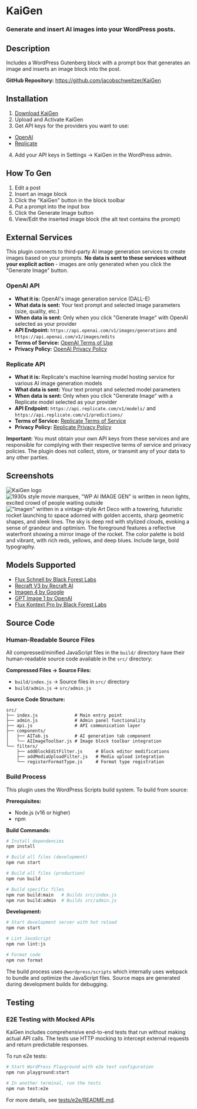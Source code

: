 # KaiGen
### Generate and insert AI images into your WordPress posts.

## Description
Includes a WordPress Gutenberg block with a prompt box that generates an image and inserts an image block into the post.

**GitHub Repository:** https://github.com/jacobschweitzer/KaiGen

## Installation
1. [Download KaiGen](https://github.com/jacobschweitzer/KaiGen/releases/download/latest/kaigen.zip)
2. Upload and Activate KaiGen
3. Get API keys for the providers you want to use:
- [OpenAI](https://platform.openai.com/settings/profile?tab=api-keys)
- [Replicate](https://replicate.com/account/api-tokens)
4. Add your API keys in Settings -> KaiGen in the WordPress admin.

## How To Gen
1. Edit a post
2. Insert an image block
3. Click the "KaiGen" button in the block toolbar
4. Put a prompt into the input box
5. Click the Generate Image button
6. View/Edit the inserted image block (the alt text contains the prompt)

## External Services

This plugin connects to third-party AI image generation services to create images based on your prompts. **No data is sent to these services without your explicit action** - images are only generated when you click the "Generate Image" button.

### OpenAI API
- **What it is:** OpenAI's image generation service (DALL-E)
- **What data is sent:** Your text prompt and selected image parameters (size, quality, etc.)
- **When data is sent:** Only when you click "Generate Image" with OpenAI selected as your provider
- **API Endpoint:** `https://api.openai.com/v1/images/generations` and `https://api.openai.com/v1/images/edits`
- **Terms of Service:** [OpenAI Terms of Use](https://openai.com/terms/)
- **Privacy Policy:** [OpenAI Privacy Policy](https://openai.com/privacy/)

### Replicate API
- **What it is:** Replicate's machine learning model hosting service for various AI image generation models
- **What data is sent:** Your text prompt and selected model parameters
- **When data is sent:** Only when you click "Generate Image" with a Replicate model selected as your provider
- **API Endpoint:** `https://api.replicate.com/v1/models/` and `https://api.replicate.com/v1/predictions/`
- **Terms of Service:** [Replicate Terms of Service](https://replicate.com/terms)
- **Privacy Policy:** [Replicate Privacy Policy](https://replicate.com/privacy)

**Important:** You must obtain your own API keys from these services and are responsible for complying with their respective terms of service and privacy policies. The plugin does not collect, store, or transmit any of your data to any other parties.

## Screenshots
![KaiGen logo](https://github.com/user-attachments/assets/6a5a20ac-6c69-4622-adb0-84f77a293ac7)
![1930s style movie marquee, "WP AI IMAGE GEN" is written in neon lights, excited crowd of people waiting outside](https://github.com/user-attachments/assets/11757cae-4bc5-4052-9fd3-ce1a4ef43a4c)
!["Imagen" written in a vintage-style Art Deco with a towering, futuristic rocket launching to space adorned with golden accents, sharp geometric shapes, and sleek lines. The sky is deep red with stylized clouds, evoking a sense of grandeur and optimism. The foreground features a reflective waterfront showing a mirror image of the rocket. The color palette is bold and vibrant, with rich reds, yellows, and deep blues. Include large, bold typography.](https://github.com/user-attachments/assets/39aa472d-8395-4252-9ebd-4a396a96a3b1)


## Models Supported
- [Flux Schnell by Black Forest Labs](https://replicate.com/black-forest-labs/flux-schnell)
- [Recraft V3 by Recraft AI](https://replicate.com/recraft-ai/recraft-v3)
- [Imagen 4 by Google](https://replicate.com/google/imagen-4)
- [GPT Image 1 by OpenAI](https://openai.com/index/image-generation-api)
- [Flux Kontext Pro by Black Forest Labs](https://replicate.com/black-forest-labs/flux-kontext-pro)

## Source Code

### Human-Readable Source Files

All compressed/minified JavaScript files in the `build/` directory have their human-readable source code available in the `src/` directory:

**Compressed Files → Source Files:**
- `build/index.js` → Source files in `src/` directory
- `build/admin.js` → `src/admin.js`

**Source Code Structure:**
```
src/
├── index.js              # Main entry point
├── admin.js              # Admin panel functionality  
├── api.js                # API communication layer
├── components/
│   ├── AITab.js          # AI generation tab component
│   └── AIImageToolbar.js # Image block toolbar integration
└── filters/
    ├── addBlockEditFilter.js     # Block editor modifications
    ├── addMediaUploadFilter.js   # Media upload integration
    └── registerFormatType.js     # Format type registration
```

### Build Process

This plugin uses the WordPress Scripts build system. To build from source:

**Prerequisites:**
- Node.js (v16 or higher)
- npm

**Build Commands:**
```bash
# Install dependencies
npm install

# Build all files (development)
npm run start

# Build all files (production)
npm run build

# Build specific files
npm run build:main   # Builds src/index.js
npm run build:admin  # Builds src/admin.js
```

**Development:**
```bash
# Start development server with hot reload
npm run start

# Lint JavaScript
npm run lint:js

# Format code
npm run format
```

The build process uses `@wordpress/scripts` which internally uses webpack to bundle and optimize the JavaScript files. Source maps are generated during development builds for debugging.

## Testing

### E2E Testing with Mocked APIs

KaiGen includes comprehensive end-to-end tests that run without making actual API calls. The tests use HTTP mocking to intercept external requests and return predictable responses.

To run e2e tests:

```bash
# Start WordPress Playground with e2e test configuration
npm run playground:start

# In another terminal, run the tests
npm run test:e2e
```

For more details, see [tests/e2e/README.md](tests/e2e/README.md).

